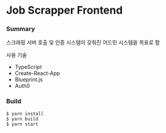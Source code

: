 # Job Scrapper Frontend

### Summary

스크래핑 서버 호출 및 인증 시스템이 갖춰진 어드민 시스템을 목표로 함

사용 기술

- TypeScript
- Create-React-App
- Blueprint.js
- Auth0

### Build

```
$ yarn install
$ yarn build
$ yarn start
```
